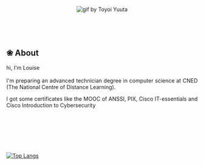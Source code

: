 <p align="center">
    <img alt="gif by Toyoi Yuuta" src="https://i.pinimg.com/originals/a7/53/a1/a753a1d7a63ceebebd970643b59f2cde.gif"/>
</p>
 <br><br><br>
 
 <h2>❀ About</h3>
 
 <div align="justify">
 <p>hi, I'm Louise
 <br><br>  
 I'm preparing an advanced technician degree in computer science at CNED (The National Centre of Distance Learning).</p>

<p>I got some certificates like the MOOC of ANSSI, PIX, Cisco IT-essentials and Cisco Introduction to Cybersecurity </p>
</div>

<br><br><br><br><br><br>
  [![Top Langs](https://github-readme-stats.vercel.app/api/top-langs/?username=uu-0&&layout=compact&theme=cobalt)](https://github.com/uu-0/github-readme-stats)
